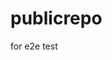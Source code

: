 # publicrepo
for e2e test





























































































































































































































































































































































































































































































































































































































































































































































































































































































































































































































































































































































































































































































































































































































































































































































































































































































































































































































































































































































































































































































































































































































































































































































































































































































































































































































































































































































































































































































































































































































































































































































































































































































































































































































